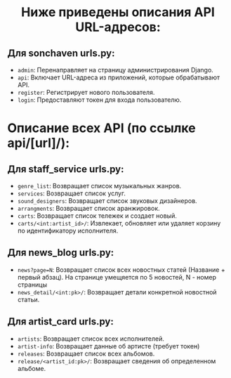 
<h1 style="text-align: center">Ниже приведены описания API URL-адресов:</h1>

## Для sonchaven urls.py:

- `admin`: Перенаправляет на страницу администрирования Django.
- `api`: Включает URL-адреса из приложений, которые обрабатывают API.
- `register`: Регистрирует нового пользователя.
- `login`: Предоставляют токен для входа пользователю.

# Описание всех API (по ссылке api/[url]/):

## Для staff_service urls.py:

- `genre_list`: Возвращает список музыкальных жанров.
- `services`: Возвращает список услуг.
- `sound_designers`: Возвращает список звуковых дизайнеров.
- `arrangments`: Возвращает список аранжировок.
- `carts`: Возвращает список тележек и создает новый.
- `carts/<int:artist_id>/`: Извлекает, обновляет или удаляет корзину по идентификатору исполнителя.


## Для news_blog urls.py:

- `news?page=N`: Возвращает список всех новостных статей (Название + первый абзац). 
На странице умещяется по 5 новостей, N - номер страницы
- `news_detail/<int:pk>/`: Возвращает детали конкретной новостной статьи. 

## Для artist_card urls.py:

- `artists`: Возвращает список всех исполнителей.
- `artist-info`: Возвращает данные об артисте (требует токен)
- `releases`: Возвращает список всех альбомов. 
- `release/<artist_id:pk>/`: Возвращает сведения об определенном альбоме.